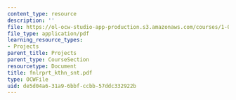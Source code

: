 ```yaml
---
content_type: resource
description: ''
file: https://ol-ocw-studio-app-production.s3.amazonaws.com/courses/1-054-mechanics-and-design-of-concrete-structures-spring-2004/de5d04a631a96bbfccbb57ddc332922b_fnlrprt_kthn_snt.pdf
file_type: application/pdf
learning_resource_types:
- Projects
parent_title: Projects
parent_type: CourseSection
resourcetype: Document
title: fnlrprt_kthn_snt.pdf
type: OCWFile
uid: de5d04a6-31a9-6bbf-ccbb-57ddc332922b
---
```

